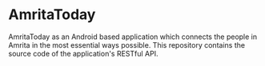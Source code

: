 # AmritaToday
AmritaToday as an Android based application which connects the people in Amrita in the most essential ways possible. This repository contains the source code of the application's RESTful API.

